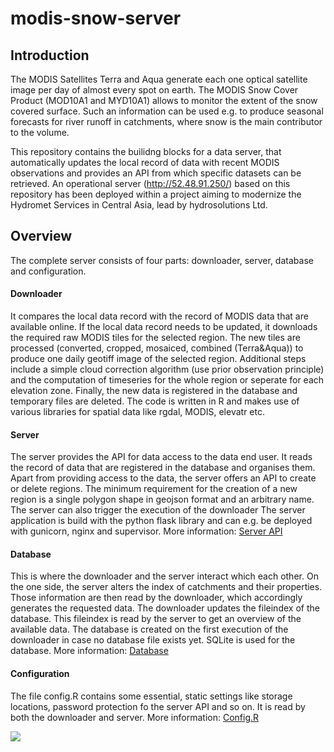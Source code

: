 ﻿
# modis-snow-server

## Introduction

The MODIS Satellites Terra and Aqua generate each one optical satellite image per day of almost every spot on earth. The MODIS Snow Cover Product (MOD10A1 and MYD10A1) allows to monitor the extent of the snow covered surface. Such an information can be used e.g. to produce seasonal forecasts for river runoff in catchments, where snow is the main contributor to the volume.

This repository contains the builidng blocks for a data server, that automatically updates the local record of data with recent MODIS observations and provides an API from which specific datasets can be retrieved.
An operational server (http://52.48.91.250/) based on this repository has been deployed within a project aiming to modernize the Hydromet Services in Central Asia, lead by hydrosolutions Ltd.

## Overview
The complete server consists of four parts: downloader, server, database and configuration. 
#### Downloader
 It compares the local data record with the record of MODIS data that are available online. If the local data record needs to be updated, it downloads the required raw MODIS tiles for the selected region. The new tiles are processed (converted, cropped, mosaiced, combined (Terra&Aqua)) to produce one daily geotiff image of the selected region. Additional steps include a simple cloud correction algorithm (use prior observation principle) and the computation of timeseries for the whole region or seperate for each elevation zone. Finally, the new data is registered in the database and temporary files are deleted. 
 The code is written in R and makes use of various libraries for spatial data like rgdal, MODIS, elevatr etc.
 
#### Server
The server provides the API for data access to the data end user. It reads the record of data that are registered in the database and organises them. Apart from providing access to the data, the server offers an API to create or delete regions. The minimum requirement for the creation of a new region is a single polygon shape in geojson format and an arbitrary name. The server can also trigger the execution of the downloader
The server application is build with the python flask library and can e.g. be deployed with gunicorn, nginx and supervisor.
More information: [Server API](server_api/Readme.md)

#### Database
This is where the downloader and the server interact which each other. On the one side, the server alters the index of catchments and their properties. Those information are then read by the downloader, which accordingly generates the requested data. The downloader updates the fileindex of the database. This fileindex is read by the server to get an overview of the available data. The database is created on the first execution of the downloader in case no database file exists yet. SQLite is used for the database.
More information: [Database](database/Readme.md)
 
#### Configuration
The file config.R contains some essential, static settings like storage locations, password protection fo the server API and so on. It is read by both the downloader and server.
More information: [Config.R](configuration/Readme.md)

![](images/overview.png)
